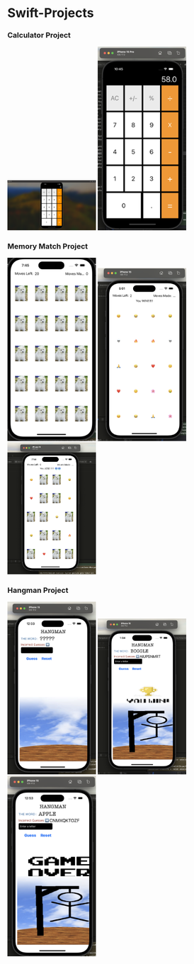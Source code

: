# Swift-Projects

### Calculator Project
<img src="calculator1.png" width="200">
<img src="calculator2.png" width="200">

### Memory Match Project
<img src="memmatch3.png" width="200">
<img src="memmatch1.png" width="200">
<img src="memmatch2.png" width="200">

### Hangman Project
<img src="hangman3.png" width="200">
<img src="hangman1.png" width="200">
<img src="hangman2.png" width="200">
